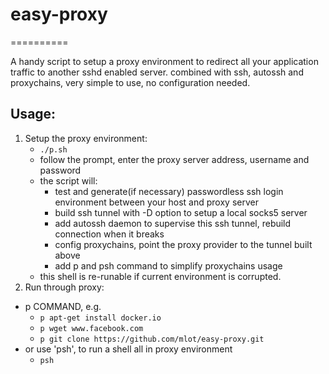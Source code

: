 # easy-proxy #
==========

A handy script to setup a proxy environment to redirect all your application traffic to another sshd enabled server.
combined with ssh, autossh and proxychains, very simple to use, no configuration needed.


## Usage: ##
1. Setup the proxy environment: 
   * `./p.sh`
   * follow the prompt, enter the proxy server address, username and password
   * the script will:
      * test and generate(if necessary) passwordless ssh login environment between your host and proxy server
      * build ssh tunnel with -D option to setup a local socks5 server
      * add autossh daemon to supervise this ssh tunnel, rebuild connection when it breaks
      * config proxychains, point the proxy provider to the tunnel built above
      * add p and psh command to simplify proxychains usage
   * this shell is re-runable if current environment is corrupted.
2. Run through proxy:
  * p COMMAND, e.g.
     * `p apt-get install docker.io`
     * `p wget www.facebook.com`
     * `p git clone https://github.com/mlot/easy-proxy.git`
  * or use 'psh', to run a shell all in proxy environment
      * `psh`
